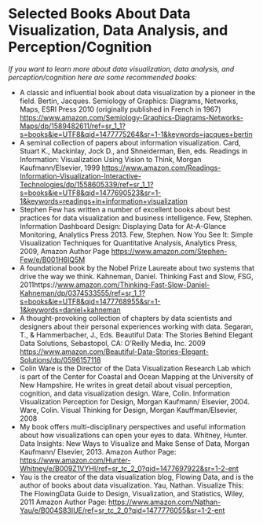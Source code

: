 # Selected Books About Data Visualization, Data Analysis, and Perception/Cognition

*If you want to learn more about data visualization, data analysis, and perception/cognition here are some recommended books:*

* A classic and influential book about data visualization by a pioneer in the field. Bertin, Jacques. Semiology of Graphics: Diagrams, Networks, Maps, ESRI Press 2010 (originally published in French in 1967) https://www.amazon.com/Semiology-Graphics-Diagrams-Networks-Maps/dp/1589482611/ref=sr_1_1?s=books&ie=UTF8&qid=1477775264&sr=1-1&keywords=jacques+bertin
* A seminal collection of papers about information visualization. Card, Stuart K., Mackinlay, Jock D., and Shneiderman, Ben, eds. Readings in Information: Visualization Using Vision to Think, Morgan Kaufmann/Elsevier, 1999 https://www.amazon.com/Readings-Information-Visualization-Interactive-Technologies/dp/1558605339/ref=sr_1_1?s=books&ie=UTF8&qid=1477690523&sr=1-1&keywords=readings+in+information+visualization
* Stephen Few has written a number of excellent books about best practices for data visualization and business intelligence. Few, Stephen. Information Dashboard Design: Displaying Data for At-A-Glance Monitoring, Analytics Press 2013.  Few, Stephen. Now You See It: Simple Visualization Techniques for Quantitative Analysis, Analytics Press, 2009, Amazon Author Page https://www.amazon.com/Stephen-Few/e/B001H6IQ5M
* A foundational book by the Nobel Prize Laureate about two systems that drive the way we think. Kahneman, Daniel. Thinking Fast and Slow, FSG, 2011https://www.amazon.com/Thinking-Fast-Slow-Daniel-Kahneman/dp/0374533555/ref=sr_1_1?s=books&ie=UTF8&qid=1477768955&sr=1-1&keywords=daniel+kahneman
* A thought-provoking collection of chapters by data scientists and designers about their personal experiences working with data. Segaran, T., & Hammerbacher, J., Eds. Beautiful Data: The Stories Behind Elegant Data Solutions, Sebastopol, CA: O’Reilly Media, Inc. 2009 https://www.amazon.com/Beautiful-Data-Stories-Elegant-Solutions/dp/0596157118
* Colin Ware is the Director of the Data Visualization Research Lab which is part of the Center for Coastal and Ocean Mapping at the University of New Hampshire. He writes in great detail about visual perception, cognition, and data visualization design. Ware, Colin. Information Visualization Perception for Design, Morgan Kaufmann/ Elsevier, 2004. Ware, Colin. Visual Thinking for Design, Morgan Kauffman/Elsevier, 2008
* My book offers multi-disciplinary perspectives and useful information about how visualizations can open your eyes to data. Whitney, Hunter. Data Insights: New Ways to Visualize and Make Sense of Data, Morgan Kaufmann/ Elsevier, 2013. Amazon Author Page: https://www.amazon.com/Hunter-Whitney/e/B009Z1VYHI/ref=sr_tc_2_0?qid=1477697922&sr=1-2-ent
* Yau is the creator of the data visualization blog, Flowing Data, and is the author of books about data visualization. Yau, Nathan. Visualize This: The FlowingData Guide to Design, Visualization, and Statistics, Wiley, 2011 Amazon Author Page: https://www.amazon.com/Nathan-Yau/e/B004S83IUE/ref=sr_tc_2_0?qid=1477776055&sr=1-2-ent 
